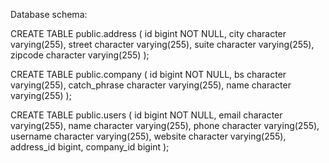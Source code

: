 Database schema:


CREATE TABLE public.address (
    id bigint NOT NULL,
    city character varying(255),
    street character varying(255),
    suite character varying(255),
    zipcode character varying(255)
);


CREATE TABLE public.company (
    id bigint NOT NULL,
    bs character varying(255),
    catch_phrase character varying(255),
    name character varying(255)
);


CREATE TABLE public.users (
    id bigint NOT NULL,
    email character varying(255),
    name character varying(255),
    phone character varying(255),
    username character varying(255),
    website character varying(255),
    address_id bigint,
    company_id bigint
);
